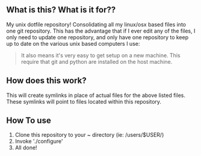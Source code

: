 What is this? What is it for??
-----------
My unix dotfile repository!
Consolidating all my linux/osx based files into one git repository. This has the
advantage that if I ever edit any of the files, I only need to update one
repository, and only have one repository to keep up to date on the various
unix based computers I use:
  
> It also means it's very easy to get setup on a new machine.
> This require that git and python are installed on the host machine.

How does this work?
-------------------
This will create symlinks in place of actual files for the above listed files. These symlinks will
point to files located within this repository.

How To use
-----------
1. Clone this repository to your ~ directory (ie: /users/$USER/)
2. Invoke './configure'
3. All done!

